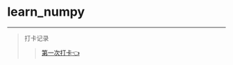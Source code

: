 # learn_numpy
-----
> 打卡记录
>> [第一次打卡:point_left:	](https://github.com/maxormin/learn_numpy/blob/main/task1.md "悬停显示")
